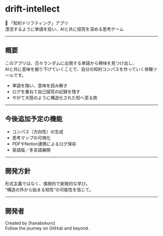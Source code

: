 # drift-intellect

🧭 「知的ドリフティング」アプリ  
漂流するように単語を拾い、AIと共に探究を深める思考ゲーム

---

## 概要

このアプリは、日々ランダムに出現する単語から興味を見つけ出し、  
AIと共に意味を掘り下げていくことで、自分の知的コンパスを作っていく体験ツールです。

- 単語を掬い、意味を読み解き
- ログを重ねて自己探究の記録を残す
- やがて大陸のように構造化された知へ至る旅

---

## 今後追加予定の機能

- コンパス（方向性）の生成
- 思考マップの可視化
- PDFやNotion連携によるログ保存
- 英語版／多言語展開

---

## 開発方針

形式主義ではなく、偶発的で創発的な学び。  
“構造の外から始まる知性”の可能性を信じて。

---

## 開発者

Created by [hanabokuro]  
Follow the journey on GitHub and beyond.

